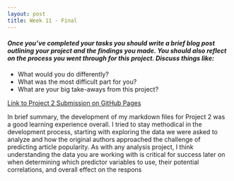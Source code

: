 ```yaml
---
layout: post
title: Week 11 - Final
---
```


#### _Once you’ve completed your tasks you should write a brief blog post outlining your project and the findings you made. You should also reflect on the process you went through for this project. Discuss things like:_
- What would you do differently?  
- What was the most difficult part for you?  
- What are your big take-aways from this project?  

[Link to Project 2 Submission on GitHub Pages](https://bsugg.github.io/Project2/)  

In brief summary, the development of my markdown files for Project 2 was a good learning experience overall. I tried to stay methodical in the development process, starting with exploring the data we were asked to analyze and how the original authors approached the challenge of predicting article popularity. As with any analysis project, I think understanding the data you are working with is critical for success later on when determining which predictor variables to use, their potential correlations, and overall effect on the respons
